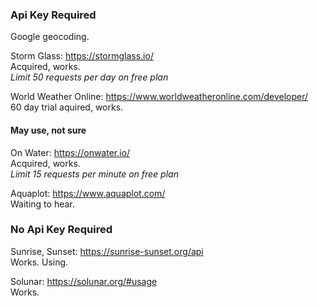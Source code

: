 ### Api Key Required  
  
Google geocoding.  
  
Storm Glass: https://stormglass.io/  
   Acquired, works.  
   *Limit 50 requests per day on free plan*  
  
World Weather Online: https://www.worldweatheronline.com/developer/  
   60 day trial aquired, works.  
     
#### May use, not sure  
On Water: https://onwater.io/  
   Acquired, works.  
   *Limit 15 requests per minute on free plan*  
  
Aquaplot: https://www.aquaplot.com/  
   Waiting to hear.  
  
<!-- World Tides: https://www.worldtides.info/home  
   Trial acquired, works.  
   *Limited to 100 requests total for free trial.*   -->
  
<!-- Planet OS : https://planetos.com/  
   Acquired, works.  
   *Limited to 100 requests per day on free plan*   -->
  
### No Api Key Required  
<!-- Fish Watch: https://www.fishwatch.gov/resources  
   Works.   -->
  
Sunrise, Sunset: https://sunrise-sunset.org/api  
   Works. Using.

Solunar: https://solunar.org/#usage  
   Works.  